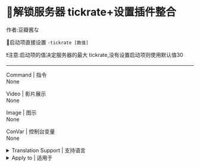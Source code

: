 # 📌解锁服务器 tickrate+设置插件整合

作者:豆瓣酱な

🔹启动项直接设置 `-tickrate [数值]`

❗注意:启动项的值决定服务器的最大 tickrate,没有设置启动项则使用默认值30

---
Command | 指令
<br>None

Video | 影片展示
<br>None

Image | 图示
<br>None

ConVar | 控制台变量
<br>None

<details><summary>Translation Support | 支持语言</summary>

```
简体中文
```
</details>

<details><summary>Apply to | 适用于</summary>

```php
L4D2
```

Require | 需求
<br>None

Related Plugin | 相关插件
<br>None

Changelog | 版本日志
<br>None